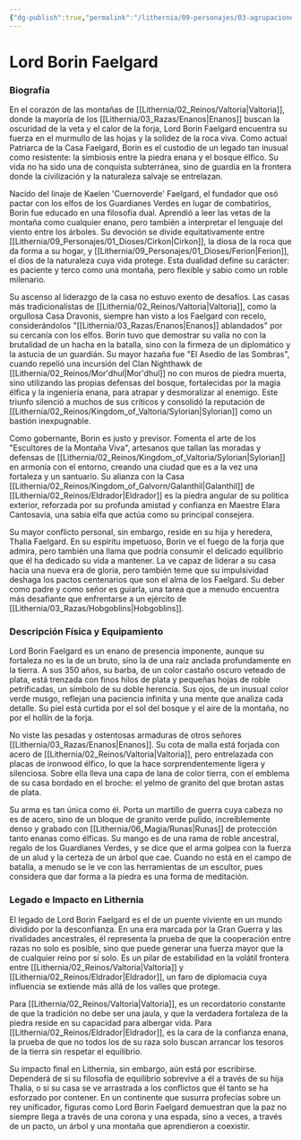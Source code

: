 ```yaml
---
{"dg-publish":true,"permalink":"/lithernia/09-personajes/03-agrupaciones/casa-faelgard/lord-borin-faelgard/","tags":["lithernia","personajes","Casa Faelgard","Valtoria","Enano","Patriarca"]}
---
```


# Lord Borin Faelgard

### Biografía

En el corazón de las montañas de [[Lithernia/02_Reinos/Valtoria\|Valtoria]], donde la mayoría de los [[Lithernia/03_Razas/Enanos\|Enanos]] buscan la oscuridad de la veta y el calor de la forja, Lord Borin Faelgard encuentra su fuerza en el murmullo de las hojas y la solidez de la roca viva. Como actual Patriarca de la Casa Faelgard, Borin es el custodio de un legado tan inusual como resistente: la simbiosis entre la piedra enana y el bosque élfico. Su vida no ha sido una de conquista subterránea, sino de guardia en la frontera donde la civilización y la naturaleza salvaje se entrelazan.

Nacido del linaje de Kaelen 'Cuernoverde' Faelgard, el fundador que osó pactar con los elfos de los Guardianes Verdes en lugar de combatirlos, Borin fue educado en una filosofía dual. Aprendió a leer las vetas de la montaña como cualquier enano, pero también a interpretar el lenguaje del viento entre los árboles. Su devoción se divide equitativamente entre [[Lithernia/09_Personajes/01_Dioses/Cirkon\|Cirkon]], la diosa de la roca que da forma a su hogar, y [[Lithernia/09_Personajes/01_Dioses/Ferion\|Ferion]], el dios de la naturaleza cuya vida protege. Esta dualidad define su carácter: es paciente y terco como una montaña, pero flexible y sabio como un roble milenario.

Su ascenso al liderazgo de la casa no estuvo exento de desafíos. Las casas más tradicionalistas de [[Lithernia/02_Reinos/Valtoria\|Valtoria]], como la orgullosa Casa Dravonis, siempre han visto a los Faelgard con recelo, considerándolos "[[Lithernia/03_Razas/Enanos\|Enanos]] ablandados" por su cercanía con los elfos. Borin tuvo que demostrar su valía no con la brutalidad de un hacha en la batalla, sino con la firmeza de un diplomático y la astucia de un guardián. Su mayor hazaña fue "El Asedio de las Sombras", cuando repelió una incursión del Clan Nighthawk de [[Lithernia/02_Reinos/Mor'dhul\|Mor'dhul]] no con muros de piedra muerta, sino utilizando las propias defensas del bosque, fortalecidas por la magia élfica y la ingeniería enana, para atrapar y desmoralizar al enemigo. Este triunfo silenció a muchos de sus críticos y consolidó la reputación de [[Lithernia/02_Reinos/Kingdom_of_Valtoria/Sylorian\|Sylorian]] como un bastión inexpugnable.

Como gobernante, Borin es justo y previsor. Fomenta el arte de los "Escultores de la Montaña Viva", artesanos que tallan las moradas y defensas de [[Lithernia/02_Reinos/Kingdom_of_Valtoria/Sylorian\|Sylorian]] en armonía con el entorno, creando una ciudad que es a la vez una fortaleza y un santuario. Su alianza con la Casa [[Lithernia/02_Reinos/Kingdom_of_Galvorn/Galanthil\|Galanthil]] de [[Lithernia/02_Reinos/Eldrador\|Eldrador]] es la piedra angular de su política exterior, reforzada por su profunda amistad y confianza en Maestre Elara Cantosavia, una sabia elfa que actúa como su principal consejera.

Su mayor conflicto personal, sin embargo, reside en su hija y heredera, Thalia Faelgard. En su espíritu impetuoso, Borin ve el fuego de la forja que admira, pero también una llama que podría consumir el delicado equilibrio que él ha dedicado su vida a mantener. La ve capaz de liderar a su casa hacia una nueva era de gloria, pero también teme que su impulsividad deshaga los pactos centenarios que son el alma de los Faelgard. Su deber como padre y como señor es guiarla, una tarea que a menudo encuentra más desafiante que enfrentarse a un ejército de [[Lithernia/03_Razas/Hobgoblins\|Hobgoblins]].

### Descripción Física y Equipamiento

Lord Borin Faelgard es un enano de presencia imponente, aunque su fortaleza no es la de un bruto, sino la de una raíz anclada profundamente en la tierra. A sus 350 años, su barba, de un color castaño oscuro veteado de plata, está trenzada con finos hilos de plata y pequeñas hojas de roble petrificadas, un símbolo de su doble herencia. Sus ojos, de un inusual color verde musgo, reflejan una paciencia infinita y una mente que analiza cada detalle. Su piel está curtida por el sol del bosque y el aire de la montaña, no por el hollín de la forja.

No viste las pesadas y ostentosas armaduras de otros señores [[Lithernia/03_Razas/Enanos\|Enanos]]. Su cota de malla está forjada con acero de [[Lithernia/02_Reinos/Valtoria\|Valtoria]], pero entrelazada con placas de ironwood élfico, lo que la hace sorprendentemente ligera y silenciosa. Sobre ella lleva una capa de lana de color tierra, con el emblema de su casa bordado en el broche: el yelmo de granito del que brotan astas de plata.

Su arma es tan única como él. Porta un martillo de guerra cuya cabeza no es de acero, sino de un bloque de granito verde pulido, increíblemente denso y grabado con [[Lithernia/06_Magia/Runas\|Runas]] de protección tanto enanas como élficas. Su mango es de una rama de roble ancestral, regalo de los Guardianes Verdes, y se dice que el arma golpea con la fuerza de un alud y la certeza de un árbol que cae. Cuando no está en el campo de batalla, a menudo se le ve con las herramientas de un escultor, pues considera que dar forma a la piedra es una forma de meditación.

### Legado e Impacto en Lithernia

El legado de Lord Borin Faelgard es el de un puente viviente en un mundo dividido por la desconfianza. En una era marcada por la Gran Guerra y las rivalidades ancestrales, él representa la prueba de que la cooperación entre razas no solo es posible, sino que puede generar una fuerza mayor que la de cualquier reino por sí solo. Es un pilar de estabilidad en la volátil frontera entre [[Lithernia/02_Reinos/Valtoria\|Valtoria]] y [[Lithernia/02_Reinos/Eldrador\|Eldrador]], un faro de diplomacia cuya influencia se extiende más allá de los valles que protege.

Para [[Lithernia/02_Reinos/Valtoria\|Valtoria]], es un recordatorio constante de que la tradición no debe ser una jaula, y que la verdadera fortaleza de la piedra reside en su capacidad para albergar vida. Para [[Lithernia/02_Reinos/Eldrador\|Eldrador]], es la cara de la confianza enana, la prueba de que no todos los de su raza solo buscan arrancar los tesoros de la tierra sin respetar el equilibrio.

Su impacto final en Lithernia, sin embargo, aún está por escribirse. Dependerá de si su filosofía de equilibrio sobrevive a él a través de su hija Thalia, o si su casa se ve arrastrada a los conflictos que él tanto se ha esforzado por contener. En un continente que susurra profecías sobre un rey unificador, figuras como Lord Borin Faelgard demuestran que la paz no siempre llega a través de una corona y una espada, sino a veces, a través de un pacto, un árbol y una montaña que aprendieron a coexistir.
